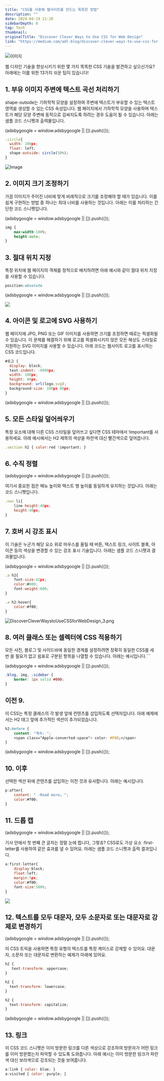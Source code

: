 ```yaml
---
title: "CSS를 사용해 웹사이트를 만드는 똑똑한 방법"
description: ""
date: 2024-04-19 21:20
sidebarDepth: 0
tag: Tech
thumbnail: 
originalTitle: "Discover Clever Ways to Use CSS for Web Design"
link: "https://medium.com/adl-blog/discover-clever-ways-to-use-css-for-web-design-6b1a3b9f776a"
---
```



![이미지](./img/DiscoverCleverWaystoUseCSSforWebDesign_0.png)

웹 디자인 기술을 향상시키기 위한 몇 가지 똑똑한 CSS 기술을 발견하고 싶으신가요? 아래에는 이를 위한 13가지 쉬운 팁이 있습니다!

## 1. 부유 이미지 주변에 텍스트 곡선 처리하기

shape-outside는 기하학적 모양을 설정하여 주변에 텍스트가 부유할 수 있는 텍스트 영역을 생성할 수 있는 CSS 속성입니다. 웹 페이지에서 기하학적 모양을 사용하며 텍스트가 해당 모양 주변에 동적으로 감싸지도록 하려는 경우 도움이 될 수 있습니다. 아래는 샘플 코드 스니펫과 출력물입니다.

<!-- ui-log 수평형 -->
<ins class="adsbygoogle"
  style="display:block"
  data-ad-client="ca-pub-4877378276818686"
  data-ad-slot="9743150776"
  data-ad-format="auto"
  data-full-width-responsive="true"></ins>
<component is="script">
(adsbygoogle = window.adsbygoogle || []).push({});
</component>

```js
.circle{
  width: 100px;
  float: left;
  shape-outside: circle(50%);
}
```

![Image](./img/DiscoverCleverWaystoUseCSSforWebDesign_1.png)

## 2. 이미지 크기 조정하기

가끔 이미지가 주어진 너비에 맞게 비례적으로 크기를 조정해야 할 때가 있습니다. 이를 쉽게 구현하는 방법 중 하나는 최대 너비를 사용하는 것입니다. 아래는 이를 처리하는 간단한 코드 스니펫입니다.

<!-- ui-log 수평형 -->
<ins class="adsbygoogle"
  style="display:block"
  data-ad-client="ca-pub-4877378276818686"
  data-ad-slot="9743150776"
  data-ad-format="auto"
  data-full-width-responsive="true"></ins>
<component is="script">
(adsbygoogle = window.adsbygoogle || []).push({});
</component>

```css
img {
    max-width:100%;
    height:auto;
}
```

## 3. 절대 위치 지정

특정 위치에 웹 페이지의 객체를 정적으로 배치하려면 아래 예시와 같이 절대 위치 지정을 사용할 수 있습니다.

```css
position:absolute
```

<!-- ui-log 수평형 -->
<ins class="adsbygoogle"
  style="display:block"
  data-ad-client="ca-pub-4877378276818686"
  data-ad-slot="9743150776"
  data-ad-format="auto"
  data-full-width-responsive="true"></ins>
<component is="script">
(adsbygoogle = window.adsbygoogle || []).push({});
</component>

<img src="./img/DiscoverCleverWaystoUseCSSforWebDesign_2.png" />

## 4. 아이콘 및 로고에 SVG 사용하기

웹 페이지에 JPG, PNG 또는 GIF 이미지를 사용하면 크기를 조정하면 때로는 픽셀화될 수 있습니다. 이 문제를 해결하기 위해 로고를 픽셀화시키지 않은 모든 해상도 스타일로 지원하는 SVG 이미지를 사용할 수 있습니다. 아래 코드는 웹사이트 로고를 표시하는 CSS 코드입니다.

```js
#로고 {
  display: block;
  text-indent: -9999px;
  width: 100px;
  height: 80px;
  background: url(logo.svg);
  background-size: 100px 80px;
}
```

<!-- ui-log 수평형 -->
<ins class="adsbygoogle"
  style="display:block"
  data-ad-client="ca-pub-4877378276818686"
  data-ad-slot="9743150776"
  data-ad-format="auto"
  data-full-width-responsive="true"></ins>
<component is="script">
(adsbygoogle = window.adsbygoogle || []).push({});
</component>

## 5. 모든 스타일 덮어씌우기

특정 요소에 대해 다른 CSS 스타일을 덮어쓰고 싶다면 CSS 테마에서 !important를 사용하세요. 아래 예시에서는 H2 제목의 색상을 파란색 대신 빨간색으로 덮어씁니다.

```js
.section h2 { color:red !important; }
```

## 6. 수직 정렬

<!-- ui-log 수평형 -->
<ins class="adsbygoogle"
  style="display:block"
  data-ad-client="ca-pub-4877378276818686"
  data-ad-slot="9743150776"
  data-ad-format="auto"
  data-full-width-responsive="true"></ins>
<component is="script">
(adsbygoogle = window.adsbygoogle || []).push({});
</component>

여기서 중요한 점은 메뉴 높이와 텍스트 행 높이를 동일하게 유지하는 것입니다. 아래는 코드 스니펫입니다.

```js
.nav li{
    line-height:40px;
    height:40px;
}
```

## 7. 호버 시 강조 표시

이 기술은 누군가 해당 요소 위로 마우스를 올릴 때 버튼, 텍스트 링크, 사이트 블록, 아이콘 등의 색상을 변경할 수 있는 강조 표시 기술입니다. 아래는 샘플 코드 스니펫과 결과물입니다.

<!-- ui-log 수평형 -->
<ins class="adsbygoogle"
  style="display:block"
  data-ad-client="ca-pub-4877378276818686"
  data-ad-slot="9743150776"
  data-ad-format="auto"
  data-full-width-responsive="true"></ins>
<component is="script">
(adsbygoogle = window.adsbygoogle || []).push({});
</component>

```js
.a h2{
    font-size:42px;
    color:#000;
    font-weight:600;
}

.a h2:hover{
    color:#f00;
}
```

![DiscoverCleverWaystoUseCSSforWebDesign_3.png](./img/DiscoverCleverWaystoUseCSSforWebDesign_3.png)

## 8. 여러 클래스 또는 셀렉터에 CSS 적용하기

모든 사진, 블로그 및 사이드바에 동일한 경계를 설정하려면 정확히 동일한 CSS를 세 번 쓸 필요가 없고 쉼표로 구분된 항목을 나열할 수 있습니다. 아래는 예시입니다.```  

<!-- ui-log 수평형 -->
<ins class="adsbygoogle"
  style="display:block"
  data-ad-client="ca-pub-4877378276818686"
  data-ad-slot="9743150776"
  data-ad-format="auto"
  data-full-width-responsive="true"></ins>
<component is="script">
(adsbygoogle = window.adsbygoogle || []).push({});
</component>

```css
.blog, img, .sidebar {
    border: 1px solid #000;
}
```

## 이전 9. 

이 CSS는 특정 클래스의 각 발생 앞에 컨텐츠를 삽입하도록 선택자입니다. 아래 예제에서는 H2 태그 앞에 추가적인 섹션이 추가되었습니다.

```css
h2:before { 
    content: "계속: ";
    <span class="Apple-converted-space"> color: #F00;</span>
}
```

<!-- ui-log 수평형 -->
<ins class="adsbygoogle"
  style="display:block"
  data-ad-client="ca-pub-4877378276818686"
  data-ad-slot="9743150776"
  data-ad-format="auto"
  data-full-width-responsive="true"></ins>
<component is="script">
(adsbygoogle = window.adsbygoogle || []).push({});
</component>

## 10. 이후

선택한 섹션 뒤에 콘텐츠를 삽입하는 이전 것과 유사합니다. 아래는 예시입니다.

```js
p:after{ 
    content: " -Read more… ";
    color:#f00;
}
```

## 11. 드롭 캡

<!-- ui-log 수평형 -->
<ins class="adsbygoogle"
  style="display:block"
  data-ad-client="ca-pub-4877378276818686"
  data-ad-slot="9743150776"
  data-ad-format="auto"
  data-full-width-responsive="true"></ins>
<component is="script">
(adsbygoogle = window.adsbygoogle || []).push({});
</component>

기사 안에서 첫 번째 큰 글자는 정말 눈에 띕니다, 그렇죠? CSS로도 가상 요소 :first-letter를 사용하여 같은 효과를 낼 수 있어요. 아래는 샘플 코드 스니펫과 출력 결과입니다.

```js
a:first-letter{
    display:block;
    float:left;
    margin:5px;
    color:#f00;
    font-size:500%;
}
```

<img src="./img/DiscoverCleverWaystoUseCSSforWebDesign_4.png" />

## 12. 텍스트를 모두 대문자, 모두 소문자로 또는 대문자로 강제로 변경하기

<!-- ui-log 수평형 -->
<ins class="adsbygoogle"
  style="display:block"
  data-ad-client="ca-pub-4877378276818686"
  data-ad-slot="9743150776"
  data-ad-format="auto"
  data-full-width-responsive="true"></ins>
<component is="script">
(adsbygoogle = window.adsbygoogle || []).push({});
</component>

이 CSS 트릭을 사용하면 특정 유형의 텍스트를 특정 케이스로 강제할 수 있어요. 대문자, 소문자 또는 대문자로 변환하는 예제가 아래에 있어요.

```js
h2 { 
   text-transform: uppercase;
}
```

```js
h2 { 
  text-transform: lowercase; 
}
```

```js
h2 { 
  text-transform: capitalize; 
}
```

<!-- ui-log 수평형 -->
<ins class="adsbygoogle"
  style="display:block"
  data-ad-client="ca-pub-4877378276818686"
  data-ad-slot="9743150776"
  data-ad-format="auto"
  data-full-width-responsive="true"></ins>
<component is="script">
(adsbygoogle = window.adsbygoogle || []).push({});
</component>

## 13. 링크

이 CSS 코드 스니펫은 이미 방문한 링크를 다른 색상으로 강조하여 방문자가 어떤 링크를 이미 방문했는지 파악할 수 있도록 도와줍니다. 아래 예시는 이미 방문한 링크가 파란색 대신 보라색으로 강조되는 것을 보여줍니다.

```js
a:link { color: blue; }
a:visited { color: purple; }
```